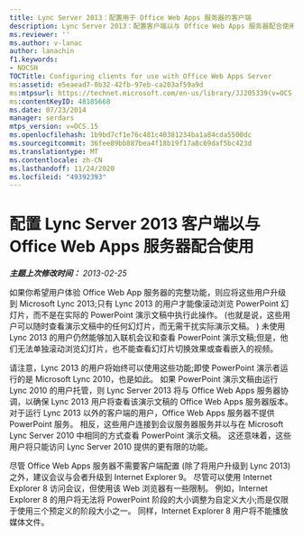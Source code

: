 ```yaml
---
title: Lync Server 2013：配置用于 Office Web Apps 服务器的客户端
description: Lync Server 2013：配置客户端以与 Office Web Apps 服务器配合使用。
ms.reviewer: ''
ms.author: v-lanac
author: lanachin
f1.keywords:
- NOCSH
TOCTitle: Configuring clients for use with Office Web Apps Server
ms:assetid: e5eaead7-0b32-42fb-97eb-ca203af59a9d
ms:mtpsurl: https://technet.microsoft.com/en-us/library/JJ205339(v=OCS.15)
ms:contentKeyID: 48185668
ms.date: 07/23/2014
manager: serdars
mtps_version: v=OCS.15
ms.openlocfilehash: 1b9bd7cf1e76c481c40381234ba1a84cda5500dc
ms.sourcegitcommit: 36fee89bb887bea4f18b19f17a8c69daf5bc423d
ms.translationtype: MT
ms.contentlocale: zh-CN
ms.lasthandoff: 11/24/2020
ms.locfileid: "49392393"
---
```

# <a name="configuring-clients-of-lync-server-2013-for-use-with-office-web-apps-server"></a>配置 Lync Server 2013 客户端以与 Office Web Apps 服务器配合使用

<div data-xmlns="http://www.w3.org/1999/xhtml">

<div class="topic" data-xmlns="http://www.w3.org/1999/xhtml" data-msxsl="urn:schemas-microsoft-com:xslt" data-cs="https://msdn.microsoft.com/">

<div data-asp="https://msdn2.microsoft.com/asp">



</div>

<div id="mainSection">

<div id="mainBody">

<span> </span>

_**主题上次修改时间：** 2013-02-25_

如果你希望用户体验 Office Web App 服务器的完整功能，则应将这些用户升级到 Microsoft Lync 2013;只有 Lync 2013 的用户才能像滚动浏览 PowerPoint 幻灯片，而不是在实际的 PowerPoint 演示文稿中执行此操作。  (也就是说，这些用户可以随时查看演示文稿中的任何幻灯片，而无需干扰实际演示文稿。 ) 未使用 Lync 2013 的用户仍然能够加入联机会议和查看 PowerPoint 演示文稿;但是，他们无法单独滚动浏览幻灯片，也不能查看幻灯片切换效果或查看嵌入的视频。

请注意，Lync 2013 的用户将始终可以使用这些功能;即使 PowerPoint 演示者运行的是 Microsoft Lync 2010，也是如此。 如果 PowerPoint 演示文稿由运行 Lync 2010 的用户托管，则 Lync Server 2013 将与 Office Web Apps 服务器协调，以确保 Lync 2013 用户将查看该演示文稿的 Office Web Apps 服务器版本。 对于运行 Lync 2013 以外的客户端的用户，Office Web Apps 服务器不提供 PowerPoint 服务。 相反，这些用户连接到会议服务器服务并以与在 Microsoft Lync Server 2010 中相同的方式查看 PowerPoint 演示文稿。 这还意味着，这些用户将只能访问 Lync Server 2010 提供的更有限的功能。

尽管 Office Web Apps 服务器不需要客户端配置 (除了将用户升级到 Lync 2013) 之外，建议会议与会者升级到 Internet Explorer 9。 尽管可以使用 Internet Explorer 8 访问会议，但使用该 Web 浏览器有一些限制。 例如，Internet Explorer 8 的用户将无法将 PowerPoint 阶段的大小调整为自定义大小;而是仅限于使用三个预定义的阶段大小之一。 同样，Internet Explorer 8 用户将不能播放媒体文件。

</div>

<span> </span>

</div>

</div>

</div>

